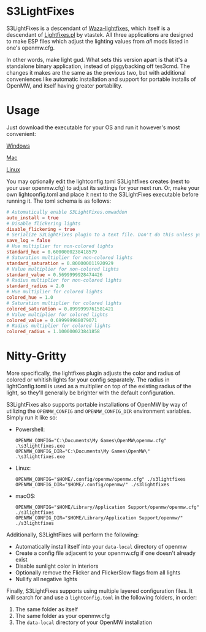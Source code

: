 # S3LightFixes

S3LightFixes is a descendant of [Waza-lightfixes](https://modding-openmw.com/mods/waza_lightfixes/), which itself is a descendant of [Lightfixes.pl](https://modding-openmw.com/tips/custom-shaders/#lightfixes-plugin) by vtastek. All three applications are designed to make ESP files which adjust the lighting values from *all* mods listed in one's openmw.cfg. 

In other words, make light gud. What sets this version apart is that it's a standalone binary application, instead of piggybacking off tes3cmd. The changes it makes are the same as the previous two, but with additional conveniences like automatic installation and support for portable installs of OpenMW, and itself having greater portability.

# Usage

Just download the executable for your OS and run it however's most convenient:

[Windows](https://github.com/magicaldave/motherJungle/releases/latest/files/windows-latest.zip)

[Mac](https://github.com/magicaldave/motherJungle/releases/latest/files/macos-latest.zip)

[Linux](https://github.com/magicaldave/motherJungle/releases/latest/files/ubuntu-latest.zip)

You may optionally edit the lightconfig.toml S3Lightfixes creates (next to your user openmw.cfg) to adjust its settings for your next run. Or, make your own lightconfig.toml and place it next to the S3LightFixes executable before running it. The toml schema is as follows:

```toml
# Automatically enable S3LightFixes.omwaddon
auto_install = true
# Disable flickering lights
disable_flickering = true
# Serialize S3LightFixes plugin to a text file. Don't do this unless you're asked to (or just curious)
save_log = false
# Hue multiplier for non-colored lights
standard_hue = 0.6000000238418579
# Saturation multiplier for non-colored lights
standard_saturation = 0.800000011920929
# Value multiplier for non-colored lights
standard_value = 0.5699999928474426
# Radius multiplier for non-colored lights
standard_radius = 2.0
# Hue multiplier for colored lights
colored_hue = 1.0
# Saturation multiplier for colored lights
colored_saturation = 0.8999999761581421
# Value multiplier for colored lights
colored_value = 0.699999988079071
# Radius multiplier for colored lights
colored_radius = 1.100000023841858
```


# Nitty-Gritty
More specifically, the lightfixes plugin adjusts the color and radius of colored or whitish lights for your config separately. The radius in lightConfig.toml is used as a multiplier on top of the existing radius of the light, so they'll generally be brighter with the default configuration.

S3LightFixes also supports portable installations of OpenMW by way of utilizing the `OPENMW_CONFIG` and `OPENMW_CONFIG_DIR` environment variables. Simply run it like so:
- Powershell:
  ```
  OPENMW_CONFIG="C:\Documents\My Games\OpenMW\openmw.cfg" .\s3lightfixes.exe
  OPENMW_CONFIG_DIR="C:\Documents\My Games\OpenMW\" .\s3lightfixes.exe
  ```
- Linux:
  ```
  OPENMW_CONFIG="$HOME/.config/openmw/openmw.cfg" ./s3lightfixes
  OPENMW_CONFIG_DIR="$HOME/.config/openmw/" ./s3lightfixes
  ```
- macOS:
  ```
  OPENMW_CONFIG="$HOME/Library/Application Support/openmw/openmw.cfg" ./s3lightfixes
  OPENMW_CONFIG_DIR="$HOME/Library/Application Support/openmw/" ./s3lightfixes
  ```

Additionally, S3LightFixes will perform the following:
- Automatically install itself into your `data-local` directory of openmw
- Create a config file adjacent to your openmw.cfg if one doesn't already exist
- Disable sunlight color in interiors
- Optionally remove the Flicker and FlickerSlow flags from all lights
- Nullify all negative lights

Finally, S3LightFixes supports using multiple layered configuration files. It will search for and use a `lightConfig.toml` in the following folders, in order:
1. The same folder as itself
2. The same folder as your openmw.cfg
3. The `data-local` directory of your OpenMW installation
